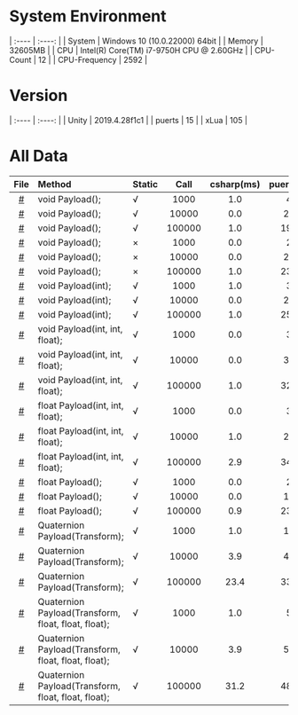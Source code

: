 
# System Environment
| :----           | :----:            |
| System          | Windows 10  (10.0.22000) 64bit               |
| Memory          | 32605MB             |
| CPU             | Intel(R) Core(TM) i7-9750H CPU @ 2.60GHz               |
| CPU-Count       | 12               |
| CPU-Frequency   | 2592               |
# Version
| :----           | :----:            |
| Unity           | 2019.4.28f1c1               |
| puerts          | 15               |
| xLua            | 105               |
# All Data
| File      | Method    |  Static   | Call      | csharp(ms)| puerts(ms)| xLua(ms)  | csharpResult  | puertsResult  | xLuaResult    |
| :----:    | :----     |  :----    | :----:    | :----:    | :----:    | :----:    | :----:        | :----:        | :----:        |
| [#](./Assets/CScripts/Examples/Example1.cs)       | void Payload();       | √       | 1000       | 1.0       | 4.9       | 4.9       | `null`           | `null`           | `null`           |
| [#](./Assets/CScripts/Examples/Example1.cs)       | void Payload();       | √       | 10000       | 0.0       | 26.4       | 22.4       | `null`           | `null`           | `null`           |
| [#](./Assets/CScripts/Examples/Example1.cs)       | void Payload();       | √       | 100000       | 1.0       | 198.1       | 232.3       | `null`           | `null`           | `null`           |
| [#](./Assets/CScripts/Examples/Example2.cs)       | void Payload();       | ×       | 1000       | 0.0       | 2.9       | 11.7       | `null`           | `null`           | `null`           |
| [#](./Assets/CScripts/Examples/Example2.cs)       | void Payload();       | ×       | 10000       | 0.0       | 21.5       | 39.0       | `null`           | `null`           | `null`           |
| [#](./Assets/CScripts/Examples/Example2.cs)       | void Payload();       | ×       | 100000       | 1.0       | 235.2       | 386.0       | `null`           | `null`           | `null`           |
| [#](./Assets/CScripts/Examples/Example3.cs)       | void Payload(int);       | √       | 1000       | 1.0       | 3.9       | 4.4       | `null`           | `null`           | `null`           |
| [#](./Assets/CScripts/Examples/Example3.cs)       | void Payload(int);       | √       | 10000       | 0.0       | 21.5       | 32.2       | `null`           | `null`           | `null`           |
| [#](./Assets/CScripts/Examples/Example3.cs)       | void Payload(int);       | √       | 100000       | 1.0       | 258.5       | 262.8       | `null`           | `null`           | `null`           |
| [#](./Assets/CScripts/Examples/Example4.cs)       | void Payload(int, int, float);       | √       | 1000       | 0.0       | 3.9       | 3.9       | `null`           | `null`           | `null`           |
| [#](./Assets/CScripts/Examples/Example4.cs)       | void Payload(int, int, float);       | √       | 10000       | 0.0       | 34.2       | 42.9       | `null`           | `null`           | `null`           |
| [#](./Assets/CScripts/Examples/Example4.cs)       | void Payload(int, int, float);       | √       | 100000       | 1.0       | 329.9       | 383.6       | `null`           | `null`           | `null`           |
| [#](./Assets/CScripts/Examples/Example5.cs)       | float Payload(int, int, float);       | √       | 1000       | 0.0       | 3.9       | 6.8       | 1501500           | 1501500           | 1501500           |
| [#](./Assets/CScripts/Examples/Example5.cs)       | float Payload(int, int, float);       | √       | 10000       | 1.0       | 29.3       | 42.0       | 1.500183E+08           | 1.50015E+08           | 150015000           |
| [#](./Assets/CScripts/Examples/Example5.cs)       | float Payload(int, int, float);       | √       | 100000       | 2.9       | 346.4       | 438.6       | 1.500022E+10           | 1.500015E+10           | 15000150000           |
| [#](./Assets/CScripts/Examples/Example6.cs)       | float Payload();       | √       | 1000       | 0.0       | 2.0       | 2.9       | 6000           | 6000           | 6000           |
| [#](./Assets/CScripts/Examples/Example6.cs)       | float Payload();       | √       | 10000       | 0.0       | 17.6       | 26.4       | 60000           | 60000           | 60000           |
| [#](./Assets/CScripts/Examples/Example6.cs)       | float Payload();       | √       | 100000       | 0.9       | 233.2       | 317.7       | 600000           | 600000           | 600000           |
| [#](./Assets/CScripts/Examples/Example7.cs)       | Quaternion Payload(Transform);       | √       | 1000       | 1.0       | 17.6       | 10.7       | (0.3, 0.3, 0.3, -0.8)           | (0.3, 0.3, 0.3, -0.8)           | (0.3, 0.3, 0.3, -0.8)           |
| [#](./Assets/CScripts/Examples/Example7.cs)       | Quaternion Payload(Transform);       | √       | 10000       | 3.9       | 46.8       | 30.3       | (-0.1, -0.1, -0.1, 1.0)           | (-0.1, -0.1, -0.1, 1.0)           | (-0.1, -0.1, -0.1, 1.0)           |
| [#](./Assets/CScripts/Examples/Example7.cs)       | Quaternion Payload(Transform);       | √       | 100000       | 23.4       | 338.7       | 295.8       | (-0.5, -0.4, -0.4, 0.6)           | (-0.5, -0.4, -0.4, 0.6)           | (-0.5, -0.4, -0.4, 0.6)           |
| [#](./Assets/CScripts/Examples/Example8.cs)       | Quaternion Payload(Transform, float, float, float);       | √       | 1000       | 1.0       | 5.9       | 4.9       | (-0.4, -0.5, -0.7, -0.2)           | (-0.4, -0.5, -0.7, -0.2)           | (-0.4, -0.5, -0.7, -0.2)           |
| [#](./Assets/CScripts/Examples/Example8.cs)       | Quaternion Payload(Transform, float, float, float);       | √       | 10000       | 3.9       | 56.5       | 42.2       | (0.4, 0.5, 0.7, 0.0)           | (0.4, 0.5, 0.7, 0.0)           | (0.4, 0.5, 0.7, 0.0)           |
| [#](./Assets/CScripts/Examples/Example8.cs)       | Quaternion Payload(Transform, float, float, float);       | √       | 100000       | 31.2       | 481.9       | 442.6       | (-0.1, -0.1, -0.2, -1.0)           | (-0.1, -0.1, -0.2, -1.0)           | (-0.1, -0.1, -0.2, -1.0)           |